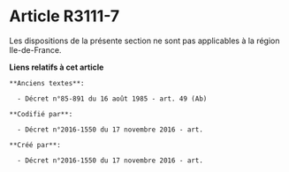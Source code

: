 # Article R3111-7

Les dispositions de la présente section ne sont pas applicables à la région Ile-de-France.

**Liens relatifs à cet article**

	**Anciens textes**:

	  - Décret n°85-891 du 16 août 1985 - art. 49 (Ab)

	**Codifié par**:

	  - Décret n°2016-1550 du 17 novembre 2016 - art.

	**Créé par**:

	  - Décret n°2016-1550 du 17 novembre 2016 - art.
